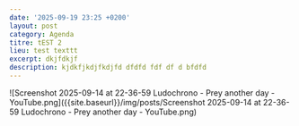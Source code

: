 ```yaml
---
date: '2025-09-19 23:25 +0200'
layout: post
category: Agenda
titre: tEST 2
lieu: test texttt
excerpt: dkjfdkjf
description: kjdkfjkdjfkdjfd dfdfd fdf df d bfdfd
---
```

![Screenshot 2025-09-14 at 22-36-59 Ludochrono - Prey another day - YouTube.png]({{site.baseurl}}/img/posts/Screenshot 2025-09-14 at 22-36-59 Ludochrono - Prey another day - YouTube.png)
